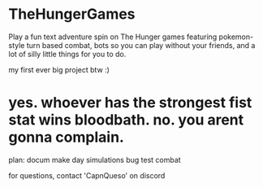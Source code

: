 # TheHungerGames
Play a fun text adventure spin on The Hunger games
featuring pokemon-style turn based combat, bots so you can play without your friends, and a lot of silly little things for you to do.

my first ever big project btw :)

# yes. whoever has the strongest fist stat wins bloodbath. no. you arent gonna complain.

plan:
docum
make day simulations
bug test combat

for questions, contact 'CapnQueso' on discord